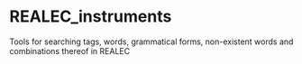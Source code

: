 # REALEC_instruments
Tools for searching tags, words, grammatical forms, non-existent words and combinations thereof in REALEC 
